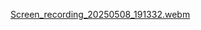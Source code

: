 [Screen_recording_20250508_191332.webm](https://github.com/user-attachments/assets/2c25cda4-4cad-4aba-8e3e-86065a76eccc)
